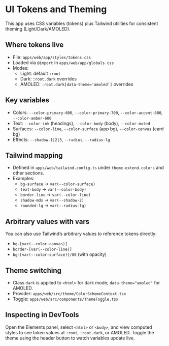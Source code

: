 # UI Tokens and Theming

This app uses CSS variables (tokens) plus Tailwind utilities for consistent theming (Light/Dark/AMOLED).

## Where tokens live

- File: `apps/web/app/styles/tokens.css`
- Loaded via `@import` in `apps/web/app/globals.css`
- Modes:
  - Light: default `:root`
  - Dark: `:root.dark` overrides
  - AMOLED: `:root.dark[data-theme='amoled']` overrides

## Key variables

- Colors: `--color-primary-600`, `--color-primary-700`, `--color-accent-600`, `--color-amber-600`
- Text: `--color-ink` (headings), `--color-body` (body), `--color-muted`
- Surfaces: `--color-line`, `--color-surface` (app bg), `--color-canvas` (card bg)
- Effects: `--shadow-1|2|3`, `--radius`, `--radius-lg`

## Tailwind mapping

- Defined in `apps/web/tailwind.config.ts` under `theme.extend.colors` and other sections.
- Examples:
  - `bg-surface` → `var(--color-surface)`
  - `text-body` → `var(--color-body)`
  - `border-line` → `var(--color-line)`
  - `shadow-mdx` → `var(--shadow-2)`
  - `rounded-lg` → `var(--radius-lg)`

## Arbitrary values with vars

You can also use Tailwind’s arbitrary values to reference tokens directly:

- `bg-[var(--color-canvas)]`
- `border-[var(--color-line)]`
- `bg-[var(--color-surface)]/80` (with opacity)

## Theme switching

- Class `dark` is applied to `<html>` for dark mode; `data-theme="amoled"` for AMOLED.
- Provider: `apps/web/src/theme/ColorSchemeContext.tsx`
- Toggle: `apps/web/src/components/ThemeToggle.tsx`

## Inspecting in DevTools

Open the Elements panel, select `<html>` or `<body>`, and view computed styles to see token values at `:root`, `:root.dark`, or AMOLED. Toggle the theme using the header button to watch variables update live.
